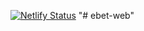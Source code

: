 [![Netlify Status](https://api.netlify.com/api/v1/badges/a0d3fdee-6673-441f-b534-054d3bf79067/deploy-status)](https://app.netlify.com/sites/ebet-web/deploys)
"# ebet-web" 
